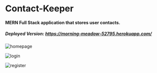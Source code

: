 # Contact-Keeper

#### MERN Full Stack application that stores user contacts.

##### Deployed Version: https://morning-meadow-52795.herokuapp.com/

![homepage](https://user-images.githubusercontent.com/44681780/68999164-678f6980-0871-11ea-9af1-ebd776d9bbbc.png)

![login](https://user-images.githubusercontent.com/44681780/68999154-50507c00-0871-11ea-8fe8-a7af78d9c112.png)

![register](https://user-images.githubusercontent.com/44681780/68999157-5e060180-0871-11ea-9fc2-6112a3abd6de.png)
